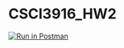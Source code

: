 # CSCI3916_HW2


[![Run in Postman](https://run.pstmn.io/button.svg)](https://app.getpostman.com/run-collection/97d26c1f887252495a40)